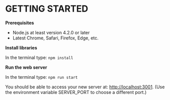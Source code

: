 GETTING STARTED
===============

**Prerequisites**

* Node.js at least version 4.2.0 or later
* Latest Chrome, Safari, Firefox, Edge, etc.

**Install libraries**

In the terminal type: `npm install`

**Run the web server**

In the terminal type: `npm run start`

You should be able to access your new server at: [http://localhost:3001](http://localhost:3001).  (Use
the environment variable SERVER_PORT to choose a different port.)
